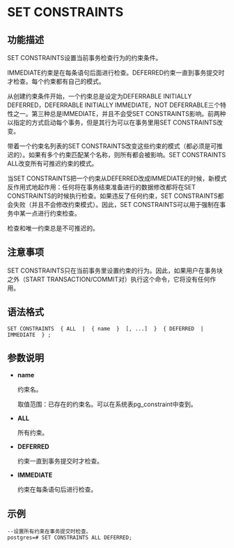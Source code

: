 # SET CONSTRAINTS<a name="ZH-CN_TOPIC_0242370651"></a>

## 功能描述<a name="zh-cn_topic_0237122187_zh-cn_topic_0059779017_s016571300554457884633ea16394654e"></a>

SET CONSTRAINTS设置当前事务检查行为的约束条件。

IMMEDIATE约束是在每条语句后面进行检查。DEFERRED约束一直到事务提交时才检查。每个约束都有自己的模式。

从创建约束条件开始，一个约束总是设定为DEFERRABLE INITIALLY DEFERRED，DEFERRABLE INITIALLY IMMEDIATE，NOT DEFERRABLE三个特性之一。第三种总是IMMEDIATE，并且不会受SET CONSTRAINTS影响。前两种以指定的方式启动每个事务，但是其行为可以在事务里用SET CONSTRAINTS改变。

带着一个约束名列表的SET CONSTRAINTS改变这些约束的模式（都必须是可推迟的）。如果有多个约束匹配某个名称，则所有都会被影响。SET CONSTRAINTS ALL改变所有可推迟约束的模式。

当SET CONSTRAINTS把一个约束从DEFERRED改成IMMEDIATE的时候，新模式反作用式地起作用：任何将在事务结束准备进行的数据修改都将在SET CONSTRAINTS的时候执行检查。如果违反了任何约束，SET CONSTRAINTS都会失败（并且不会修改约束模式）。因此，SET CONSTRAINTS可以用于强制在事务中某一点进行约束检查。

检查和唯一约束总是不可推迟的。

## 注意事项<a name="zh-cn_topic_0237122187_zh-cn_topic_0059779017_s321677998664492982aeded9dee52787"></a>

SET CONSTRAINTS只在当前事务里设置约束的行为。因此，如果用户在事务块之外（START TRANSACTION/COMMIT对）执行这个命令，它将没有任何作用。

## 语法格式<a name="zh-cn_topic_0237122187_zh-cn_topic_0059779017_s8d239b808d544e6cbfdbf0be45ed052c"></a>

```
SET CONSTRAINTS  { ALL  |  { name  }  [, ...]  }  { DEFERRED  | IMMEDIATE  } ;
```

## 参数说明<a name="zh-cn_topic_0237122187_zh-cn_topic_0059779017_sce8e8c2751c740879354a5adb7da996e"></a>

-   **name**

    约束名。

    取值范围：已存在的约束名。可以在系统表pg\_constraint中查到。

-   **ALL**

    所有约束。

-   **DEFERRED**

    约束一直到事务提交时才检查。

-   **IMMEDIATE**

    约束在每条语句后进行检查。


## 示例<a name="zh-cn_topic_0237122187_zh-cn_topic_0059779017_s1a9e95b23ffc4ba9b8873c7352f3d1f5"></a>

```
--设置所有约束在事务提交时检查。
postgres=# SET CONSTRAINTS ALL DEFERRED;
```

